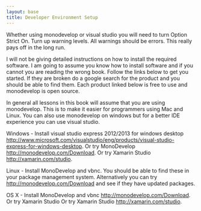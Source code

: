 ```yaml
---
layout: base
title: Developer Environment Setup
---
```


Whether using monodevelop or visual studio you will need to turn Option Strict On.  Turn up warning levels.  All warnings should be errors.  This really pays off in the long run.  

I will not be giving detailed instructions on how to install the required software.  I am going to assume you know how to install software and if you cannot you are reading the wrong book.  Follow the links below to get you started.  If they are broken do a google search for the product and you should be able to find them.  Each product linked below is free to use and monodevelop is open source.

In general all lessons in this book will assume that you are using monodevelop.  This is to make it easier for programmers using Mac and Linux.  You can also use monodevelop on windows but for a better IDE experience you can use visual studio.

Windows - Install visual studio express 2012/2013 for windows desktop 
http://www.microsoft.com/visualstudio/eng/products/visual-studio-express-for-windows-desktop.
Or try MonoDevelop http://monodevelop.com/Download.  Or try Xamarin Studio http://xamarin.com/studio.

Linux - Install MonoDevelop and vbnc.
You should be able to find these in your package management system.  Alternatively you can try http://monodevelop.com/Download and see if they have updated packages.

OS X - Install MonoDevelop and vbnc http://monodevelop.com/Download.  Or try Xamarin Studio Or try Xamarin Studio http://xamarin.com/studio.